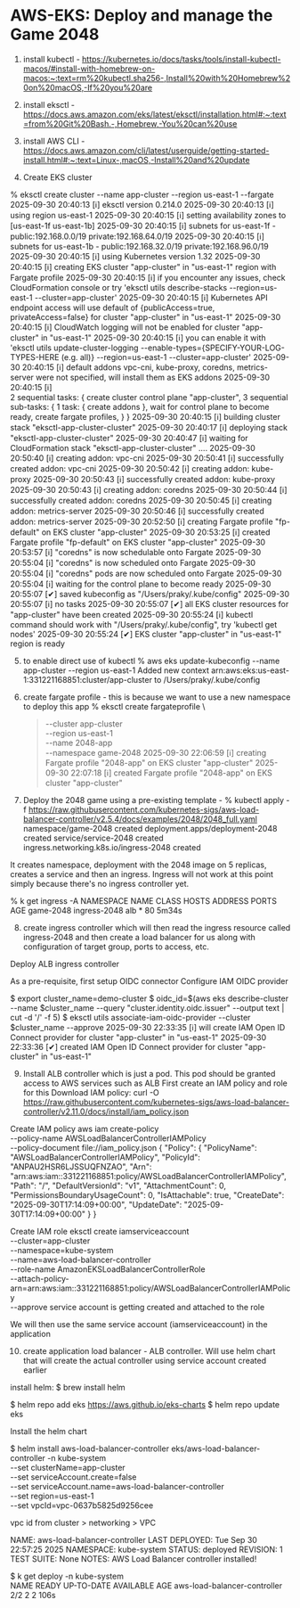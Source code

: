 # AWS-EKS: Deploy and manage the Game 2048

1. install kubectl - https://kubernetes.io/docs/tasks/tools/install-kubectl-macos/#install-with-homebrew-on-macos:~:text=rm%20kubectl.sha256-,Install%20with%20Homebrew%20on%20macOS,-If%20you%20are

2. install eksctl - https://docs.aws.amazon.com/eks/latest/eksctl/installation.html#:~:text=from%20Git%20Bash.-,Homebrew,-You%20can%20use

3. install AWS CLI - https://docs.aws.amazon.com/cli/latest/userguide/getting-started-install.html#:~:text=Linux-,macOS,-Install%20and%20update

4. Create EKS cluster

% eksctl create cluster --name app-cluster --region us-east-1 --fargate
2025-09-30 20:40:13 [ℹ] eksctl version 0.214.0
2025-09-30 20:40:13 [ℹ] using region us-east-1
2025-09-30 20:40:15 [ℹ] setting availability zones to [us-east-1f us-east-1b]
2025-09-30 20:40:15 [ℹ] subnets for us-east-1f - public:192.168.0.0/19 private:192.168.64.0/19
2025-09-30 20:40:15 [ℹ] subnets for us-east-1b - public:192.168.32.0/19 private:192.168.96.0/19
2025-09-30 20:40:15 [ℹ] using Kubernetes version 1.32
2025-09-30 20:40:15 [ℹ] creating EKS cluster "app-cluster" in "us-east-1" region with Fargate profile
2025-09-30 20:40:15 [ℹ] if you encounter any issues, check CloudFormation console or try 'eksctl utils describe-stacks --region=us-east-1 --cluster=app-cluster'
2025-09-30 20:40:15 [ℹ] Kubernetes API endpoint access will use default of {publicAccess=true, privateAccess=false} for cluster "app-cluster" in "us-east-1"
2025-09-30 20:40:15 [ℹ] CloudWatch logging will not be enabled for cluster "app-cluster" in "us-east-1"
2025-09-30 20:40:15 [ℹ] you can enable it with 'eksctl utils update-cluster-logging --enable-types={SPECIFY-YOUR-LOG-TYPES-HERE (e.g. all)} --region=us-east-1 --cluster=app-cluster'
2025-09-30 20:40:15 [ℹ] default addons vpc-cni, kube-proxy, coredns, metrics-server were not specified, will install them as EKS addons
2025-09-30 20:40:15 [ℹ]  
2 sequential tasks: { create cluster control plane "app-cluster",
3 sequential sub-tasks: {
1 task: { create addons },
wait for control plane to become ready,
create fargate profiles,
}
}
2025-09-30 20:40:15 [ℹ] building cluster stack "eksctl-app-cluster-cluster"
2025-09-30 20:40:17 [ℹ] deploying stack "eksctl-app-cluster-cluster"
2025-09-30 20:40:47 [ℹ] waiting for CloudFormation stack "eksctl-app-cluster-cluster"
....
2025-09-30 20:50:40 [ℹ] creating addon: vpc-cni
2025-09-30 20:50:41 [ℹ] successfully created addon: vpc-cni
2025-09-30 20:50:42 [ℹ] creating addon: kube-proxy
2025-09-30 20:50:43 [ℹ] successfully created addon: kube-proxy
2025-09-30 20:50:43 [ℹ] creating addon: coredns
2025-09-30 20:50:44 [ℹ] successfully created addon: coredns
2025-09-30 20:50:45 [ℹ] creating addon: metrics-server
2025-09-30 20:50:46 [ℹ] successfully created addon: metrics-server
2025-09-30 20:52:50 [ℹ] creating Fargate profile "fp-default" on EKS cluster "app-cluster"
2025-09-30 20:53:25 [ℹ] created Fargate profile "fp-default" on EKS cluster "app-cluster"
2025-09-30 20:53:57 [ℹ] "coredns" is now schedulable onto Fargate
2025-09-30 20:55:04 [ℹ] "coredns" is now scheduled onto Fargate
2025-09-30 20:55:04 [ℹ] "coredns" pods are now scheduled onto Fargate
2025-09-30 20:55:04 [ℹ] waiting for the control plane to become ready
2025-09-30 20:55:07 [✔] saved kubeconfig as "/Users/praky/.kube/config"
2025-09-30 20:55:07 [ℹ] no tasks
2025-09-30 20:55:07 [✔] all EKS cluster resources for "app-cluster" have been created
2025-09-30 20:55:24 [ℹ] kubectl command should work with "/Users/praky/.kube/config", try 'kubectl get nodes'
2025-09-30 20:55:24 [✔] EKS cluster "app-cluster" in "us-east-1" region is ready

5. to enable direct use of kubectl
   % aws eks update-kubeconfig --name app-cluster --region us-east-1
   Added new context arn:aws:eks:us-east-1:331221168851:cluster/app-cluster to /Users/praky/.kube/config

6. create fargate profile - this is because we want to use a new namespace to deploy this app
   % eksctl create fargateprofile \

   > --cluster app-cluster \
   > --region us-east-1 \
   > --name 2048-app \
   > --namespace game-2048
   > 2025-09-30 22:06:59 [ℹ] creating Fargate profile "2048-app" on EKS cluster "app-cluster"
   > 2025-09-30 22:07:18 [ℹ] created Fargate profile "2048-app" on EKS cluster "app-cluster"

7. Deploy the 2048 game using a pre-existing template -
   % kubectl apply -f https://raw.githubusercontent.com/kubernetes-sigs/aws-load-balancer-controller/v2.5.4/docs/examples/2048/2048_full.yaml
   namespace/game-2048 created
   deployment.apps/deployment-2048 created
   service/service-2048 created
   ingress.networking.k8s.io/ingress-2048 created

It creates namespace, deployment with the 2048 image on 5 replicas, creates a service and then an ingress. Ingress will not work at this point simply because there's no ingress controller yet.

% k get ingress -A
NAMESPACE NAME CLASS HOSTS ADDRESS PORTS AGE
game-2048 ingress-2048 alb \* 80 5m34s

8. create ingress controller which will then read the ingress resource called ingress-2048 and then create a load balancer for us along with configuration of target group, ports to access, etc.

Deploy ALB ingress controller

As a pre-requisite, first setup OIDC connector
Configure IAM OIDC provider

$ export cluster_name=demo-cluster
$ oidc_id=$(aws eks describe-cluster --name $cluster_name --query "cluster.identity.oidc.issuer" --output text | cut -d '/' -f 5)
$ eksctl utils associate-iam-oidc-provider --cluster $cluster_name --approve
2025-09-30 22:33:35 [ℹ] will create IAM Open ID Connect provider for cluster "app-cluster" in "us-east-1"
2025-09-30 22:33:36 [✔] created IAM Open ID Connect provider for cluster "app-cluster" in "us-east-1"

9. Install ALB controller which is just a pod. This pod should be granted access to AWS services such as ALB
   First create an IAM policy and role for this
   Download IAM policy: curl -O https://raw.githubusercontent.com/kubernetes-sigs/aws-load-balancer-controller/v2.11.0/docs/install/iam_policy.json

Create IAM policy
aws iam create-policy \
 --policy-name AWSLoadBalancerControllerIAMPolicy \
 --policy-document file://iam_policy.json
{
"Policy": {
"PolicyName": "AWSLoadBalancerControllerIAMPolicy",
"PolicyId": "ANPAU2HSR6LJSSUQFNZAO",
"Arn": "arn:aws:iam::331221168851:policy/AWSLoadBalancerControllerIAMPolicy",
"Path": "/",
"DefaultVersionId": "v1",
"AttachmentCount": 0,
"PermissionsBoundaryUsageCount": 0,
"IsAttachable": true,
"CreateDate": "2025-09-30T17:14:09+00:00",
"UpdateDate": "2025-09-30T17:14:09+00:00"
}
}

Create IAM role
eksctl create iamserviceaccount \
 --cluster=app-cluster \
 --namespace=kube-system \
 --name=aws-load-balancer-controller \
 --role-name AmazonEKSLoadBalancerControllerRole \
 --attach-policy-arn=arn:aws:iam::331221168851:policy/AWSLoadBalancerControllerIAMPolicy \
 --approve
service account is getting created and attached to the role

We will then use the same service account (iamserviceaccount) in the application

10. create application load balancer - ALB controller. Will use helm chart that will create the actual controller using service account created earlier

install helm: $ brew install helm

$ helm repo add eks https://aws.github.io/eks-charts
$ helm repo update eks

Install the helm chart

$ helm install aws-load-balancer-controller eks/aws-load-balancer-controller -n kube-system \
 --set clusterName=app-cluster \
 --set serviceAccount.create=false \
 --set serviceAccount.name=aws-load-balancer-controller \
 --set region=us-east-1 \
 --set vpcId=vpc-0637b5825d9256cee

vpc id from cluster > networking > VPC

NAME: aws-load-balancer-controller
LAST DEPLOYED: Tue Sep 30 22:57:25 2025
NAMESPACE: kube-system
STATUS: deployed
REVISION: 1
TEST SUITE: None
NOTES:
AWS Load Balancer controller installed!

$ k get deploy -n kube-system   
NAME                           READY   UP-TO-DATE   AVAILABLE   AGE
aws-load-balancer-controller   2/2     2            2           106s